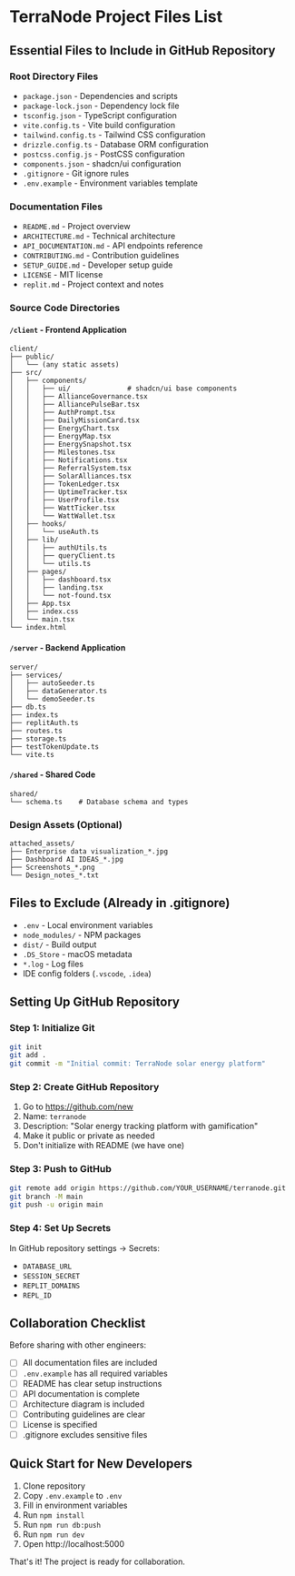# TerraNode Project Files List

## Essential Files to Include in GitHub Repository

### Root Directory Files
- `package.json` - Dependencies and scripts
- `package-lock.json` - Dependency lock file
- `tsconfig.json` - TypeScript configuration
- `vite.config.ts` - Vite build configuration
- `tailwind.config.ts` - Tailwind CSS configuration
- `drizzle.config.ts` - Database ORM configuration
- `postcss.config.js` - PostCSS configuration
- `components.json` - shadcn/ui configuration
- `.gitignore` - Git ignore rules
- `.env.example` - Environment variables template

### Documentation Files
- `README.md` - Project overview
- `ARCHITECTURE.md` - Technical architecture
- `API_DOCUMENTATION.md` - API endpoints reference
- `CONTRIBUTING.md` - Contribution guidelines
- `SETUP_GUIDE.md` - Developer setup guide
- `LICENSE` - MIT license
- `replit.md` - Project context and notes

### Source Code Directories

#### `/client` - Frontend Application
```
client/
├── public/
│   └── (any static assets)
├── src/
│   ├── components/
│   │   ├── ui/              # shadcn/ui base components
│   │   ├── AllianceGovernance.tsx
│   │   ├── AlliancePulseBar.tsx
│   │   ├── AuthPrompt.tsx
│   │   ├── DailyMissionCard.tsx
│   │   ├── EnergyChart.tsx
│   │   ├── EnergyMap.tsx
│   │   ├── EnergySnapshot.tsx
│   │   ├── Milestones.tsx
│   │   ├── Notifications.tsx
│   │   ├── ReferralSystem.tsx
│   │   ├── SolarAlliances.tsx
│   │   ├── TokenLedger.tsx
│   │   ├── UptimeTracker.tsx
│   │   ├── UserProfile.tsx
│   │   ├── WattTicker.tsx
│   │   └── WattWallet.tsx
│   ├── hooks/
│   │   └── useAuth.ts
│   ├── lib/
│   │   ├── authUtils.ts
│   │   ├── queryClient.ts
│   │   └── utils.ts
│   ├── pages/
│   │   ├── dashboard.tsx
│   │   ├── landing.tsx
│   │   └── not-found.tsx
│   ├── App.tsx
│   ├── index.css
│   └── main.tsx
└── index.html
```

#### `/server` - Backend Application
```
server/
├── services/
│   ├── autoSeeder.ts
│   ├── dataGenerator.ts
│   └── demoSeeder.ts
├── db.ts
├── index.ts
├── replitAuth.ts
├── routes.ts
├── storage.ts
├── testTokenUpdate.ts
└── vite.ts
```

#### `/shared` - Shared Code
```
shared/
└── schema.ts    # Database schema and types
```

### Design Assets (Optional)
```
attached_assets/
├── Enterprise data visualization_*.jpg
├── Dashboard AI IDEAS_*.jpg
├── Screenshots_*.png
└── Design_notes_*.txt
```

## Files to Exclude (Already in .gitignore)

- `.env` - Local environment variables
- `node_modules/` - NPM packages
- `dist/` - Build output
- `.DS_Store` - macOS metadata
- `*.log` - Log files
- IDE config folders (`.vscode`, `.idea`)

## Setting Up GitHub Repository

### Step 1: Initialize Git
```bash
git init
git add .
git commit -m "Initial commit: TerraNode solar energy platform"
```

### Step 2: Create GitHub Repository
1. Go to https://github.com/new
2. Name: `terranode`
3. Description: "Solar energy tracking platform with gamification"
4. Make it public or private as needed
5. Don't initialize with README (we have one)

### Step 3: Push to GitHub
```bash
git remote add origin https://github.com/YOUR_USERNAME/terranode.git
git branch -M main
git push -u origin main
```

### Step 4: Set Up Secrets
In GitHub repository settings → Secrets:
- `DATABASE_URL`
- `SESSION_SECRET`
- `REPLIT_DOMAINS`
- `REPL_ID`

## Collaboration Checklist

Before sharing with other engineers:
- [ ] All documentation files are included
- [ ] `.env.example` has all required variables
- [ ] README has clear setup instructions
- [ ] API documentation is complete
- [ ] Architecture diagram is included
- [ ] Contributing guidelines are clear
- [ ] License is specified
- [ ] .gitignore excludes sensitive files

## Quick Start for New Developers

1. Clone repository
2. Copy `.env.example` to `.env`
3. Fill in environment variables
4. Run `npm install`
5. Run `npm run db:push`
6. Run `npm run dev`
7. Open http://localhost:5000

That's it! The project is ready for collaboration.
